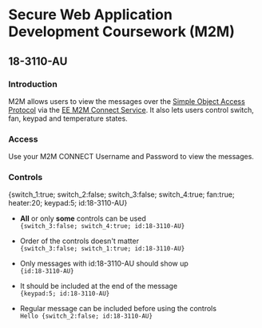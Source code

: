 # Secure Web Application Development Coursework (M2M)
## 18-3110-AU

### Introduction
M2M allows users to view the messages over the [Simple Object Access Protocol](https://en.wikipedia.org/wiki/SOAP) via the [EE M2M Connect Service](https://m2mconnect.ee.co.uk/). It also lets users control switch, fan, keypad and temperature states.

### Access
Use your M2M CONNECT Username and Password to view the messages.

### Controls
{switch_1:true; switch_2:false; switch_3:false; switch_4:true; fan:true; heater:20; keypad:5; id:18-3110-AU}

* **All** or only **some** controls can be used  
```{switch_3:false; switch_4:true; id:18-3110-AU}```

* Order of the controls doesn't matter  
```{switch_3:false; switch_1:true; id:18-3110-AU}```

* Only messages with id:18-3110-AU should show up  
```{id:18-3110-AU}```

* It should be included at the end of the message  
```{keypad:5; id:18-3110-AU}```

* Regular message can be included before using the controls  
```Hello {switch_2:false; id:18-3110-AU}```
